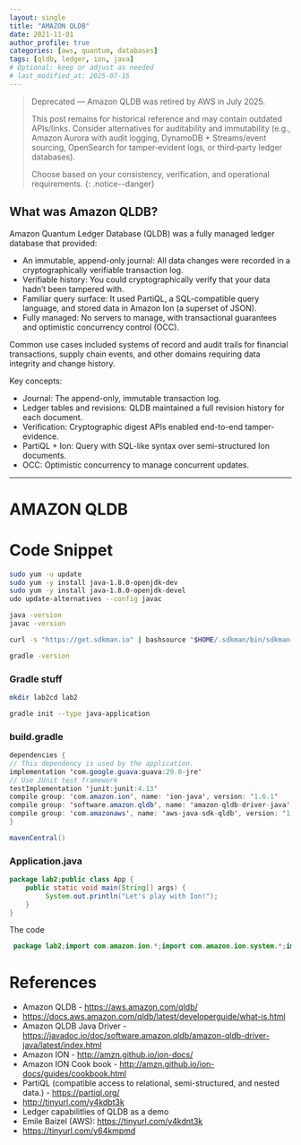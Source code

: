 ```yaml
---
layout: single
title: "AMAZON QLDB"
date: 2021-11-01
author_profile: true
categories: [aws, quantum, databases]
tags: [qldb, ledger, ion, java]
# Optional: keep or adjust as needed
# last_modified_at: 2025-07-15
---
```


> Deprecated — Amazon QLDB was retired by AWS in July 2025.
> 
> This post remains for historical reference and may contain outdated APIs/links. Consider alternatives for auditability and immutability (e.g., Amazon Aurora with audit logging, DynamoDB + Streams/event sourcing, OpenSearch for tamper‑evident logs, or third‑party ledger databases).
>
> Choose based on your consistency, verification, and operational requirements.
{: .notice--danger}

## What was Amazon QLDB?

Amazon Quantum Ledger Database (QLDB) was a fully managed ledger database that provided:
- An immutable, append-only journal: All data changes were recorded in a cryptographically verifiable transaction log.
- Verifiable history: You could cryptographically verify that your data hadn’t been tampered with.
- Familiar query surface: It used PartiQL, a SQL-compatible query language, and stored data in Amazon Ion (a superset of JSON).
- Fully managed: No servers to manage, with transactional guarantees and optimistic concurrency control (OCC).

Common use cases included systems of record and audit trails for financial transactions, supply chain events, and other domains requiring data integrity and change history.

Key concepts:
- Journal: The append-only, immutable transaction log.
- Ledger tables and revisions: QLDB maintained a full revision history for each document.
- Verification: Cryptographic digest APIs enabled end-to-end tamper-evidence.
- PartiQL + Ion: Query with SQL-like syntax over semi-structured Ion documents.
- OCC: Optimistic concurrency to manage concurrent updates.

---

# AMAZON QLDB

# Code Snippet

```bash
sudo yum -u update
sudo yum -y install java-1.8.0-openjdk-dev
sudo yum -y install java-1.8.0-openjdk-devel
udo update-alternatives --config javac

java -version
javac -version

curl -s "https://get.sdkman.io" | bashsource "$HOME/.sdkman/bin/sdkman-init.sh"sdk install gradle

gradle -version
```

### Gradle stuff

```bash
mkdir lab2cd lab2

gradle init --type java-application
```

### build.gradle

```java
dependencies {    
// This dependency is used by the application.    
implementation 'com.google.guava:guava:29.0-jre'    
// Use JUnit test framework    
testImplementation 'junit:junit:4.13'    
compile group: 'com.amazon.ion', name: 'ion-java', version: '1.6.1'    
compile group: 'software.amazon.qldb', name: 'amazon-qldb-driver-java', version: '2.0.0-rc.1'    
compile group: 'com.amazonaws', name: 'aws-java-sdk-qldb', version: '1.11.785'
}

mavenCentral()
```

### Application.java

```java
package lab2;public class App {
    public static void main(String[] args) {        
         System.out.println("Let's play with Ion!");    
    }
}
```

The code

```java
 package lab2;import com.amazon.ion.*;import com.amazon.ion.system.*;import com.amazon.ion.util.*;import software.amazon.awssdk.services.qldbsession.*;import software.amazon.awssdk.services.qldbsession.model.OccConflictException;import software.amazon.qldb.*;import software.amazon.qldb.exceptions.TransactionAbortedException;import java.util.Iterator;public class SlowUpdate {    public static void main(String[] args) throws Exception {        QldbSessionClientBuilder sessionClientBuilder = QldbSessionClient.builder();        //RetryPolicy retryPolicy = RetryPolicy.builder().maxRetries(3).build();        RetryPolicy retryPolicy = RetryPolicy.none();        QldbDriver driver = QldbDriver          .builder()          .ledger("ion-lab")          .sessionClientBuilder(sessionClientBuilder)          .transactionRetryPolicy(retryPolicy)          .build();        try {            driver.execute(txn -> {                Result result = txn.execute("SELEC
```

# References

* Amazon QLDB - https://aws.amazon.com/qldb/
* https://docs.aws.amazon.com/qldb/latest/developerguide/what-is.html
* Amazon QLDB Java Driver - https://javadoc.io/doc/software.amazon.qldb/amazon-qldb-driver-java/latest/index.html
* Amazon ION - http://amzn.github.io/ion-docs/
* Amazon ION Cook book - http://amzn.github.io/ion-docs/guides/cookbook.html
* PartiQL (compatible access to relational, semi-structured, and nested data.) - https://partiql.org/
* http://tinyurl.com/y4kdbt3k
* Ledger capabilitlies of QLDB as a demo
* Emile Baizel (AWS): https://tinyurl.com/y4kdnt3k
* https://tinyurl.com/y64kmpmd
